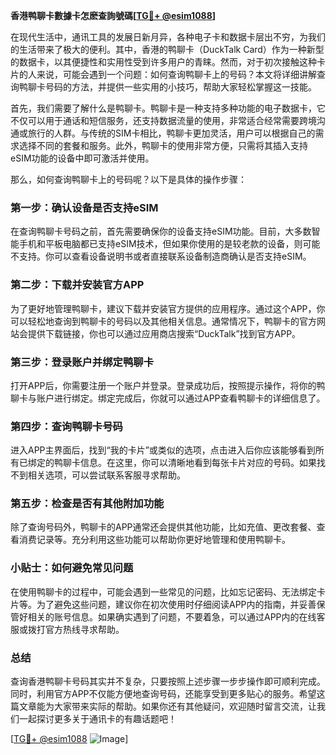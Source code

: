 **香港鸭聊卡數據卡怎麽查詢號碼[[TG💪+ @esim1088](https://t.me/s/esim1088)]**

在现代生活中，通讯工具的发展日新月异，各种电子卡和数据卡层出不穷，为我们的生活带来了极大的便利。其中，香港的鸭聊卡（DuckTalk Card）作为一种新型的数据卡，以其便捷性和实用性受到许多用户的青睐。然而，对于初次接触这种卡片的人来说，可能会遇到一个问题：如何查询鸭聊卡上的号码？本文将详细讲解查询鸭聊卡号码的方法，并提供一些实用的小技巧，帮助大家轻松掌握这一技能。

首先，我们需要了解什么是鸭聊卡。鸭聊卡是一种支持多种功能的电子数据卡，它不仅可以用于通话和短信服务，还支持数据流量的使用，非常适合经常需要跨境沟通或旅行的人群。与传统的SIM卡相比，鸭聊卡更加灵活，用户可以根据自己的需求选择不同的套餐和服务。此外，鸭聊卡的使用非常方便，只需将其插入支持eSIM功能的设备中即可激活并使用。

那么，如何查询鸭聊卡上的号码呢？以下是具体的操作步骤：

### **第一步：确认设备是否支持eSIM**
在查询鸭聊卡号码之前，首先需要确保你的设备支持eSIM功能。目前，大多数智能手机和平板电脑都已支持eSIM技术，但如果你使用的是较老款的设备，则可能不支持。你可以查看设备说明书或者直接联系设备制造商确认是否支持eSIM。

### **第二步：下载并安装官方APP**
为了更好地管理鸭聊卡，建议下载并安装官方提供的应用程序。通过这个APP，你可以轻松地查询到鸭聊卡的号码以及其他相关信息。通常情况下，鸭聊卡的官方网站会提供下载链接，你也可以通过应用商店搜索“DuckTalk”找到官方APP。

### **第三步：登录账户并绑定鸭聊卡**
打开APP后，你需要注册一个账户并登录。登录成功后，按照提示操作，将你的鸭聊卡与账户进行绑定。绑定完成后，你就可以通过APP查看鸭聊卡的详细信息了。

### **第四步：查询鸭聊卡号码**
进入APP主界面后，找到“我的卡片”或类似的选项，点击进入后你应该能够看到所有已绑定的鸭聊卡信息。在这里，你可以清晰地看到每张卡片对应的号码。如果找不到相关选项，可以尝试联系客服寻求帮助。

### **第五步：检查是否有其他附加功能**
除了查询号码外，鸭聊卡的APP通常还会提供其他功能，比如充值、更改套餐、查看消费记录等。充分利用这些功能可以帮助你更好地管理和使用鸭聊卡。

### **小贴士：如何避免常见问题**
在使用鸭聊卡的过程中，可能会遇到一些常见的问题，比如忘记密码、无法绑定卡片等。为了避免这些问题，建议你在初次使用时仔细阅读APP内的指南，并妥善保管好相关的账号信息。如果确实遇到了问题，不要着急，可以通过APP内的在线客服或拨打官方热线寻求帮助。

### **总结**
查询香港鸭聊卡号码其实并不复杂，只要按照上述步骤一步步操作即可顺利完成。同时，利用官方APP不仅能方便地查询号码，还能享受到更多贴心的服务。希望这篇文章能为大家带来实际的帮助。如果你还有其他疑问，欢迎随时留言交流，让我们一起探讨更多关于通讯卡的有趣话题吧！

[[TG💪+ @esim1088](https://t.me/s/esim1088) ![Image](https://i.postimg.cc/4NQfJmqS/Snipaste-2025-05-13-00-14-12.png)]